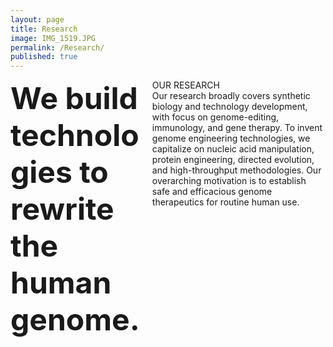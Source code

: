 ```yaml
---
layout: page
title: Research
image: IMG_1519.JPG
permalink: /Research/
published: true
---
```

<style type="text/css">
#wrap {
   width:100%;
   margin:0 auto;
}
#left_col {
   float:left;
   width:45%;
}
#right_col {
   float:right;
   width:55%;
}
</style>

<div id="wrap">
    <div id="left_col">
      <b>
      <font size="+6" style="letter-spacing: -20%; face:Times New Roman">We build technologies to rewrite the human genome.</font>
      </b>
    </div>
    <div id="right_col">
        OUR RESEARCH<br>
      Our research broadly covers synthetic biology and technology development, with focus on genome-editing, immunology, and gene therapy. To invent genome engineering technologies, we capitalize on nucleic acid manipulation, protein engineering, directed evolution, and high-throughput methodologies. Our overarching motivation is to establish safe and efficacious genome therapeutics for routine human use. 
    </div>
</div>
